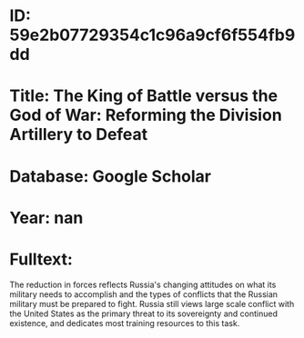 # ID: 59e2b07729354c1c96a9cf6f554fb9dd
# Title: The King of Battle versus the God of War: Reforming the Division Artillery to Defeat
# Database: Google Scholar
# Year: nan
# Fulltext:
The reduction in forces reflects Russia's changing attitudes on what its military needs to accomplish and the types of conflicts that the Russian military must be prepared to fight.
Russia still views large scale conflict with the United States as the primary threat to its sovereignty and continued existence, and dedicates most training resources to this task.